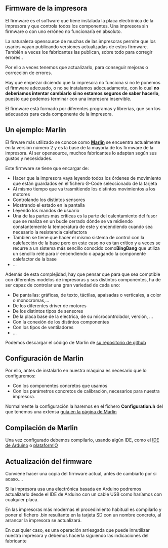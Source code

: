 ## Firmware de la impresora

El firmware es el software que tiene instalada la placa electrónica de la impresora y que controla todos los componentes. Una impresora sin firmware o con uno erróneo no funcionaría en absoluto.

La naturaleza opensource de muchas de las impresoras permite que los usarios vayan publicando versiones actualizadas de estos firmware. También a veces los fabricantes las publican, sobre todo para corregir errores..

Por ello a veces tenemos que actualizarlo, para conseguir mejoras o corrección de errores.

Hay que empezar diciendo que la impresora no funciona si no le ponemos el firmware adecuado, o no se instalamos adecuadamente, con lo cual **no deberíamos intentar cambiarlo si no estamos seguros de saber hacerlo**, puesto que podemos terminar con  una impresora inservible.

El firmware está formado por diferentes programas y librerías, que son los adecuados para cada componente de la impresora.

## Un ejemplo: Marlin

El firware más utilizado se conoce como [**Marlin**](https://marlinfw.org/) se encuentra actualmente en la versión número 2 y es la base de la mayoría de los firmware de la impresora. Al ser opensource, muchos fabricantes lo adaptan según sus gustos y necesidades.

Este firmware se tiene que encargar de:

* Hacer que la impresora vaya leyendo todos los órdenes de movimiento que están guardados en el fichero G-Code seleccionado de la tarjeta 
* Al mismo tiempo que va trasmitiendo los distintos movimientos a los motores 
* Controlando los distintos sensores
* Mostrando el estado en la pantalla
* Leyendo los mandos de usuario
* Una de las partes más críticas es la parte del calentamiento del fusor que se realiza en un bucle cerrado dónde se va midiendo constantemente la temperatura de este y encendiendo cuando sea necesario la resistencia calefactora
* También se tiene que hacer el mismo sistema de control con la calefacción de la base pero en este caso no es tan crítico y a veces se recurre a un sistema más sencillo conocido como**BingBang** que utiliza un sencillo relé para ir encendiendo o apagando la componente calefactor de la base
* ...


Además de esta complejidad, hay que pensar que para que sea comptible con diferentes modelos de impresoras y sus distintos componentes, ha de ser capaz de controlar una gran variedad de cada uno:

* De pantallas: gráficas, de texto, táctilas, apaisadas o verticales, a color o monocromas,...
* De los diferentes driver de motores
* De los distintos tipos de sensores
* De la placa base de la electríca, de su microcontrolador, versión, ...
* Con la conexión de los distintos componentes
* Con los tipos de ventiladores
* ...

Podemos descargar el código de Marlin de [su repositorio de github](https://github.com/MarlinFirmware/Marlin)

## Configuración de Marlin

Por ello, antes de instalarlo en nuestra máquina es necesario que lo configuremos:

* Con los componentes concretos que usamos
* Con los parámetros concretos de calibración, necesarios para nuestra impresora.

Normalmente la configuración la haremos en el fichero **Configuration.h** del que tenemos una extensa [guía en la página de Marlin](https://marlinfw.org/docs/configuration/configuration.html#configuring-marlin)

## Compilación de Marlin

Una vez configurado debemos compilarlo, usando algún IDE, como el [IDE de Arduino](https://marlinfw.org/docs/basics/install_arduino.html) o [plataformIO](https://marlinfw.org/docs/basics/install_platformio.html)

## Actualización del firmware


Conviene hacer una copia del firmware actual, antes de cambiarlo por si acaso....


Si la impresora usa una electrónica basada en Arduino podremos actualizarlo desde el IDE de Arduino con un cable USB como haríamos con cualquier placa.

En las impresoras más modernas el procedimiento habitual es compilarlo y poner el fichero .bin resultante en la tarjeta SD con un nombre concreto, al arrancar la impresora se actualizará.

En cualquier caso, es una operación arriesgada que puede innutilizar nuestra impresora y debemos hacerla siguiendo las indicaciones del fabricante


